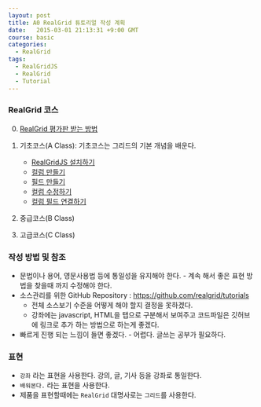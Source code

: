 ```yaml
---
layout: post
title: A0 RealGrid 튜토리얼 작성 계획
date:   2015-03-01 21:13:31 +9:00 GMT
course: basic
categories: 
  - RealGrid
tags: 
  - RealGridJS
  - RealGrid
  - Tutorial
---
```


### RealGrid 코스

0. [RealGrid 평가판 받는 방법](/realgrid/evaluation)
1. 기초코스(A Class): 기초코스는 그리드의 기본 개념을 배운다. 
    * [RealGridJS 설치하기](/realgrid/a1)
    * [컬럼 만들기](/realgrid/a2)
    * [필드 만들기](/realgrid/a3)
    * [컬럼 수정하기](/realgrid/a4)
    * [컬럼 필드 연결하기](/realgrid/a5)
2. 중급코스(B Class)
    
3. 고급코스(C Class)

### 작성 방법 및 참조
* 문법이나 용어, 영문사용법 등에 통일성을 유지해야 한다. - 계속 해서 좋은 표현 방법을 찾을때 까지 수정해야 한다.
* 소스관리를 위한 GitHub Repository : https://github.com/realgrid/tutorials
    * 전체 소스보기 수준을 어떻게 해야 할지 결정을 못하겠다.
    * 강좌에는 javascript, HTML을 탭으로 구분해서 보여주고 코드파일은 깃허브에 링크로 추가 하는 방법으로 하는게 좋겠다.
* 빠르게 진행 되는 느낌이 들면 좋겠다. - 어렵다. 글쓰는 공부가 필요하다.

### 표현
* `강좌` 라는 표현을 사용한다. 강의, 글, 기사 등을 강좌로 통일한다.
* `배워본다.` 라는 표현을 사용한다.
* 제품을 표현할때에는 `RealGrid` 대명사로는 `그리드`를 사용한다.